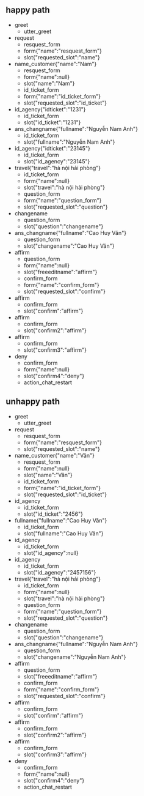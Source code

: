 ## happy path
* greet
    - utter_greet
* request
    - resquest_form
    - form{"name":"resquest_form"}
    - slot{"requested_slot":"name"}
* name_customer{"name":"Nam"}
    - resquest_form
    - form{"name":null}
    - slot{"name":"Nam"}
    - id_ticket_form
    - form{"name":"id_ticket_form"}
    - slot{"requested_slot":"id_ticket"}
* id_agency{"idticket":"1231"}
    - id_ticket_form
    - slot{"id_ticket":"1231"}
* ans_changname{"fullname":"Nguyễn Nam Anh"}
    - id_ticket_form
    - slot{"fullname":"Nguyễn Nam Anh"}
* id_agency{"idticket":"23145"}
    - id_ticket_form
    - slot{"id_agency":"23145"}
* travel{"travel":"hà nội hải phòng"}
    - id_ticket_form
    - form{"name":null}
    - slot{"travel":"hà nội hải phòng"}
    - question_form
    - form{"name":"question_form"}
    - slot{"requested_slot":"question"}
* changename
    - question_form
    - slot{"question":"changename"}
* ans_changname{"fullname":"Cao Huy Văn"}
    - question_form
    - slot{"changename":"Cao Huy Văn"}
* affirm
    - question_form
    - form{"name":null}
    - slot{"freeeditname":"affirm"}
    - confirm_form
    - form{"name":"confirm_form"}
    - slot{"requested_slot":"confirm"}
* affirm
    - confirm_form
    - slot{"confirm":"affirm"}
* affirm
    - confirm_form
    - slot{"confirm2":"affirm"}
* affirm
    - confirm_form
    - slot{"confirm3":"affirm"}
* deny
    - confirm_form
    - form{"name":null}
    - slot{"confirm4":"deny"}
    - action_chat_restart
## unhappy path
* greet
    - utter_greet
* request
    - resquest_form
    - form{"name":"resquest_form"}
    - slot{"requested_slot":"name"}
* name_customer{"name":"Văn"}
    - resquest_form
    - form{"name":null}
    - slot{"name":"Văn"}
    - id_ticket_form
    - form{"name":"id_ticket_form"}
    - slot{"requested_slot":"id_ticket"}
* id_agency
    - id_ticket_form
    - slot{"id_ticket":"2456"}
* fullname{"fullname":"Cao Huy Văn"}
    - id_ticket_form
    - slot{"fullname":"Cao Huy Văn"}
* id_agency
    - id_ticket_form
    - slot{"id_agency":null}
* id_agency
    - id_ticket_form
    - slot{"id_agency":"2457156"}
* travel{"travel":"hà nội hải phòng"}
    - id_ticket_form
    - form{"name":null}
    - slot{"travel":"hà nội hải phòng"}
    - question_form
    - form{"name":"question_form"}
    - slot{"requested_slot":"question"}
* changename
    - question_form
    - slot{"question":"changename"}
* ans_changname{"fullname":"Nguyễn Nam Anh"}
    - question_form
    - slot{"changename":"Nguyễn Nam Anh"}
* affirm
    - question_form
    - slot{"freeeditname":"affirm"}
    - confirm_form
    - form{"name":"confirm_form"}
    - slot{"requested_slot":"confirm"}
* affirm
    - confirm_form
    - slot{"confirm":"affirm"}
* affirm
    - confirm_form
    - slot{"confirm2":"affirm"}
* affirm
    - confirm_form
    - slot{"confirm3":"affirm"}
* deny
    - confirm_form
    - form{"name":null}
    - slot{"confirm4":"deny"}
    - action_chat_restart
